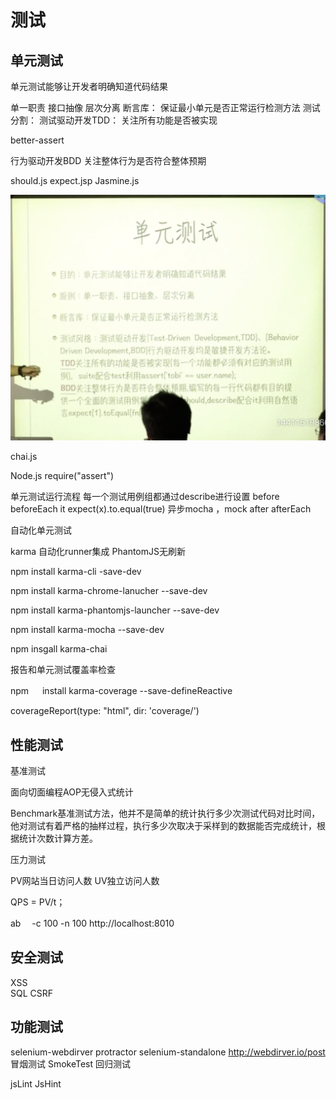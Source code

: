 # 测试

## 单元测试

单元测试能够让开发者明确知道代码结果

单一职责
接口抽像
层次分离
断言库： 保证最小单元是否正常运行检测方法
测试分割：
 测试驱动开发TDD： 关注所有功能是否被实现 

 better-assert

 行为驱动开发BDD  关注整体行为是否符合整体预期

 should.js
 expect.jsp
Jasmine.js

![](./测试/2020-07-12-14-16-41.png)

chai.js

Node.js require("assert")

单元测试运行流程
每一个测试用例组都通过describe进行设置
before
beforeEach
it expect(x).to.equal(true)
异步mocha ，mock
after
afterEach

自动化单元测试

karma 自动化runner集成 PhantomJS无刷新

npm install karma-cli -save-dev

npm  install  karma-chrome-lanucher --save-dev

npm  install karma-phantomjs-launcher --save-dev

npm install karma-mocha --save-dev

npm insgall karma-chai

报告和单元测试覆盖率检查

npm 　 install karma-coverage --save-defineReactive

coverageReport(type: "html", dir: 'coverage/')


## 性能测试

基准测试

面向切面编程AOP无侵入式统计

Benchmark基准测试方法，他并不是简单的统计执行多少次测试代码对比时间，他对测试有着严格的抽样过程，执行多少次取决于采样到的数据能否完成统计，根据统计次数计算方差。

压力测试

PV网站当日访问人数
UV独立访问人数

QPS = PV/t；

ab 　-c 100 -n 100 http://localhost:8010


## 安全测试

XSS  
SQL
CSRF

## 功能测试

selenium-webdirver
protractor selenium-standalone
http://webdirver.io/post
冒烟测试 SmokeTest
回归测试

jsLint JsHint


